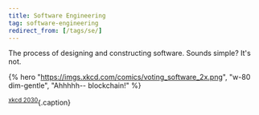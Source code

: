```yaml
---
title: Software Engineering
tag: software-engineering
redirect_from: [/tags/se/]
---
```


The process of designing and constructing software. Sounds simple? It's not.

{% hero "https://imgs.xkcd.com/comics/voting_software_2x.png", "w-80 dim-gentle", "Ahhhhh-- blockchain!" %}

<sup>[xkcd 2030](https://xkcd.com/2030/)</sup>{.caption}
